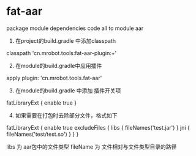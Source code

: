 # fat-aar
package module dependencies code all to module aar

1. 在project的build.gradle 中添加classpath

classpath 'cn.mrobot.tools:fat-aar-plugin:+'

2. 在module的build.gradle中应用插件

apply plugin: 'cn.mrobot.tools.fat-aar'

3. 在module的build.gradle 中添加 插件开关项

fatLibraryExt {
    enable true
}

4. 如果需要在打包时去除部分文件，格式如下

fatLibraryExt {
    enable true
    excludeFiles {
      libs {
        fileNames('test.jar')
        }
       jni {
         fileNames('test/test.so')
        }
    }
}

libs 为 aar包中的文件类型
fileName 为 文件相对与文件类型目录的路径
        
        
